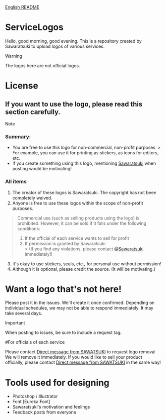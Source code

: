 [English README](https://github.com/SAWARATSUKI/ServiceLogos/blob/master/README.md)

# ServiceLogos
Hello, good morning, good evening.
This is a repository created by Sawaratsuki to upload logos of various services.

> [!WARNING]
> The logos here are not official logos.

# License
## If you want to use the logo, please read this section carefully.
> [!NOTE]
> ### Summary:
> - You are free to use this logo for non-commercial, non-profit purposes.
    >   For example, you can use it for printing as stickers, as icons for editors, etc.
> - If you create something using this logo, mentioning [Sawaratsuki](https://x.com/sawaratsuki1004) when posting would be motivating!

### All items
1. The creator of these logos is Sawaratsuki. The copyright has not been completely waived.
2. Anyone is free to use these logos within the scope of non-profit purposes.
>  Commercial use (such as selling products using the logo) is prohibited. However, it can be sold if it falls under the following conditions:
>  1. If the official of each service wants to sell for profit
>  2. If permission is granted by Sawaratsuki  
      > (If you find any violations, please contact [@Sawaratsuki](https://x.com/sawaratsuki1004) immediately!)
3. It's okay to use stickers, seals, etc., for personal use without permission!
4. Although it is optional, please credit the source. (It will be motivating.)

# Want a logo that's not here!
Please post it in the issues. We'll create it once confirmed.
Depending on individual schedules, we may not be able to respond immediately. It may take several days.
> [!IMPORTANT]  
When posting to issues, be sure to include a request tag.

#For officials of each service

Please contact [Direct message from SAWATSUKI](https://x.com/sawaratsuki1004) to request logo removal
We will remove it immediately.
If you would like to sell your product officially, please contact [Direct message from SAWATSUKI](https://x.com/sawaratsuki1004) in the same way!

# Tools used for designing
- Photoshop / Illustrator
- Font [Eureka Font]
- Sawaratsuki's motivation and feelings
- Feedback posts from everyone

